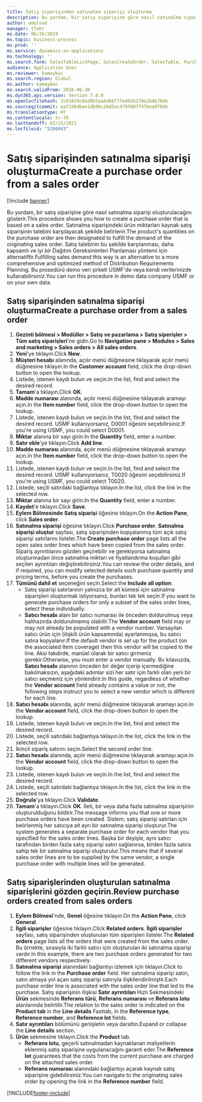 ```yaml
---
title: Satış siparişinden satınalma siparişi oluşturma
description: Bu yordam, bir satış siparişine göre nasıl satınalma siparişi oluşturulacağını gösterir.
author: omulvad
manager: tfehr
ms.date: 06/26/2019
ms.topic: business-process
ms.prod: ''
ms.service: dynamics-ax-applications
ms.technology: ''
ms.search.form: SalesTableListPage, SalesCreateOrder, SalesTable, PurchCreateFromSalesOrder, VendAccountItemLookup, SalesTableReferences, PurchTable, PurchTablePart
audience: Application User
ms.reviewer: kamaybac
ms.search.region: Global
ms.author: kamaybac
ms.search.validFrom: 2016-06-30
ms.dyn365.ops.version: Version 7.0.0
ms.openlocfilehash: 2cb1829c6ed8b5ea6dbbf7fe465b270e264b78db
ms.sourcegitcommit: eaf330dbee1db96c20d5ac479f007747bea079eb
ms.translationtype: HT
ms.contentlocale: tr-TR
ms.lasthandoff: 02/15/2021
ms.locfileid: "5266043"
---
```

# <a name="create-a-purchase-order-from-a-sales-order"></a><span data-ttu-id="3e646-103">Satış siparişinden satınalma siparişi oluşturma</span><span class="sxs-lookup"><span data-stu-id="3e646-103">Create a purchase order from a sales order</span></span>

[!include [banner](../../includes/banner.md)]

<span data-ttu-id="3e646-104">Bu yordam, bir satış siparişine göre nasıl satınalma siparişi oluşturulacağını gösterir.</span><span class="sxs-lookup"><span data-stu-id="3e646-104">This procedure shows you how to create a purchase order that is based on a sales order.</span></span> <span data-ttu-id="3e646-105">Satınalma siparişindeki ürün miktarları kaynak satış siparişinin talebini karşılayacak şekilde belirlenir.</span><span class="sxs-lookup"><span data-stu-id="3e646-105">The product's quantities on the purchase order are then designated to fulfill the demand of the originating sales order.</span></span> <span data-ttu-id="3e646-106">Satış talebinin bu şekilde karşılanması, daha kapsamlı ve iyi bir Dağıtım Gereksinimleri Planlaması yöntemi için alternatiftir.</span><span class="sxs-lookup"><span data-stu-id="3e646-106">Fulfilling sales demand this way is an alternative to a more comprehensive and optimized method of Distribution Requirements Planning.</span></span> <span data-ttu-id="3e646-107">Bu prosedürü demo veri şirketi USMF'de veya kendi verilerinizde kullanabilirsiniz.</span><span class="sxs-lookup"><span data-stu-id="3e646-107">You can run this procedure in demo data company USMF or on your own data.</span></span>


## <a name="create-a-purchase-order-from-a-sales-order"></a><span data-ttu-id="3e646-108">Satış siparişinden satınalma siparişi oluşturma</span><span class="sxs-lookup"><span data-stu-id="3e646-108">Create a purchase order from a sales order</span></span>
1. <span data-ttu-id="3e646-109">**Gezinti bölmesi > Modüller > Satış ve pazarlama > Satış siperişler > Tüm satış siparişleri**'ne gidin.</span><span class="sxs-lookup"><span data-stu-id="3e646-109">Go to **Navigation pane > Modules > Sales and marketing > Sales orders > All sales orders**.</span></span>
2. <span data-ttu-id="3e646-110">**Yeni**'ye tıklayın.</span><span class="sxs-lookup"><span data-stu-id="3e646-110">Click **New**.</span></span>
3. <span data-ttu-id="3e646-111">**Müşteri hesabı** alanında, açılır menü düğmesine tıklayarak açılır menü düğmesine tıklayın.</span><span class="sxs-lookup"><span data-stu-id="3e646-111">In the **Customer account** field, click the drop-down button to open the lookup.</span></span>
4. <span data-ttu-id="3e646-112">Listede, istenen kaydı bulun ve seçin.</span><span class="sxs-lookup"><span data-stu-id="3e646-112">In the list, find and select the desired record.</span></span>
5. <span data-ttu-id="3e646-113">**Tamam**'a tıklayın.</span><span class="sxs-lookup"><span data-stu-id="3e646-113">Click **OK**.</span></span>
6. <span data-ttu-id="3e646-114">**Madde numarası** alanında, açılır menü düğmesine tıklayarak aramayı açın.</span><span class="sxs-lookup"><span data-stu-id="3e646-114">In the **Item number** field, click the drop-down button to open the lookup.</span></span>
7. <span data-ttu-id="3e646-115">Listede, istenen kaydı bulun ve seçin.</span><span class="sxs-lookup"><span data-stu-id="3e646-115">In the list, find and select the desired record.</span></span> <span data-ttu-id="3e646-116">USMF kullanıyorsanız, D0001 öğesini seçebilirsiniz.</span><span class="sxs-lookup"><span data-stu-id="3e646-116">If you're using USMF, you could select D0001.</span></span>  
8. <span data-ttu-id="3e646-117">**Miktar** alanına bir sayı girin.</span><span class="sxs-lookup"><span data-stu-id="3e646-117">In the **Quantity** field, enter a number.</span></span>
9. <span data-ttu-id="3e646-118">**Satır ekle**'ye tıklayın.</span><span class="sxs-lookup"><span data-stu-id="3e646-118">Click **Add line**.</span></span>
10. <span data-ttu-id="3e646-119">**Madde numarası** alanında, açılır menü düğmesine tıklayarak aramayı açın.</span><span class="sxs-lookup"><span data-stu-id="3e646-119">In the **Item number** field, click the drop-down button to open the lookup.</span></span>
11. <span data-ttu-id="3e646-120">Listede, istenen kaydı bulun ve seçin.</span><span class="sxs-lookup"><span data-stu-id="3e646-120">In the list, find and select the desired record.</span></span> <span data-ttu-id="3e646-121">USMF kullanıyorsanız, T0020 öğesini seçebilirsiniz.</span><span class="sxs-lookup"><span data-stu-id="3e646-121">If you're using USMF, you could select T0020.</span></span>  
12. <span data-ttu-id="3e646-122">Listede, seçili satırdaki bağlantıya tıklayın.</span><span class="sxs-lookup"><span data-stu-id="3e646-122">In the list, click the link in the selected row.</span></span>
13. <span data-ttu-id="3e646-123">**Miktar** alanına bir sayı girin.</span><span class="sxs-lookup"><span data-stu-id="3e646-123">In the **Quantity** field, enter a number.</span></span>
14. <span data-ttu-id="3e646-124">**Kaydet**'e tıklayın.</span><span class="sxs-lookup"><span data-stu-id="3e646-124">Click **Save**.</span></span>
15. <span data-ttu-id="3e646-125">**Eylem Bölmesinde** **Satış siparişi** öğesine tıklayın.</span><span class="sxs-lookup"><span data-stu-id="3e646-125">On the **Action Pane**, click **Sales order**.</span></span>
16. <span data-ttu-id="3e646-126">**Satınalma siparişi** öğesine tıklayın.</span><span class="sxs-lookup"><span data-stu-id="3e646-126">Click **Purchase order**.</span></span> <span data-ttu-id="3e646-127">**Satınalma siparişi oluştur** sayfası, satış siparişinden kopyalanmış tüm açık satış siparişi satırlarını listeler.</span><span class="sxs-lookup"><span data-stu-id="3e646-127">The **Create purchase order** page lists all the open sales order lines which have been copied from the sales order.</span></span> <span data-ttu-id="3e646-128">Sipariş ayrıntılarını gözden geçirebilir ve gerekiyorsa satınalma oluşturmadan önce satınalma miktarı ve fiyatlandırma koşulları gibi seçilen ayrıntıları değiştirebilirsiniz.</span><span class="sxs-lookup"><span data-stu-id="3e646-128">You can review the order details, and if required, you can modify selected details such purchase quantity and pricing terms, before you create the purchases.</span></span> 
17. <span data-ttu-id="3e646-129">**Tümünü dahil et** seçeneğini seçin.</span><span class="sxs-lookup"><span data-stu-id="3e646-129">Select the **Include all option**.</span></span>
    - <span data-ttu-id="3e646-130">Satış siparişi satırlarının yalnızca bir alt kümesi için satınalma siparişleri oluşturmak istiyorsanız, bunları tek tek seçin.</span><span class="sxs-lookup"><span data-stu-id="3e646-130">If you want to generate purchase orders for only a subset of the sales order lines, select these individually.</span></span>  
    - <span data-ttu-id="3e646-131">**Satıcı hesabı** alanı bir satıcı numarası ile önceden doldurulmuş veya halihazırda doldurulmamış olabilir.</span><span class="sxs-lookup"><span data-stu-id="3e646-131">The **Vendor account** field may or may not already be populated with a vendor number.</span></span> <span data-ttu-id="3e646-132">Varsayılan satıcı ürün için (ilişkili ürün kapsamında) ayarlanmışsa, bu satıcı satıra kopyalanır.</span><span class="sxs-lookup"><span data-stu-id="3e646-132">If the default vendor is set up for the product (on the associated Item coverage) then this vendor will be copied  to the line.</span></span> <span data-ttu-id="3e646-133">Aksi takdirde, manüel olarak bir satıcı girmeniz gerekir.</span><span class="sxs-lookup"><span data-stu-id="3e646-133">Otherwise, you must enter a vendor manually.</span></span>  <span data-ttu-id="3e646-134">Bu kılavuzda, **Satıcı hesabı** alanının önceden bir değer içerip içermediğine bakılmaksızın, aşağıdaki adımlar sizi her satır için farklı olan yeni bir satıcı seçmeniz için yönlendirir.</span><span class="sxs-lookup"><span data-stu-id="3e646-134">In this guide, regardless of whether the **Vendor account** field already contains a value or not, the following steps instruct you to select a new vendor which is different for each line.</span></span>  
18. <span data-ttu-id="3e646-135">**Satıcı hesabı** alanında, açılır menü düğmesine tıklayarak aramayı açın.</span><span class="sxs-lookup"><span data-stu-id="3e646-135">In the **Vendor account** field, click the drop-down button to open the lookup.</span></span>
19. <span data-ttu-id="3e646-136">Listede, istenen kaydı bulun ve seçin.</span><span class="sxs-lookup"><span data-stu-id="3e646-136">In the list, find and select the desired record.</span></span>
20. <span data-ttu-id="3e646-137">Listede, seçili satırdaki bağlantıya tıklayın.</span><span class="sxs-lookup"><span data-stu-id="3e646-137">In the list, click the link in the selected row.</span></span>
21. <span data-ttu-id="3e646-138">İkincil sipariş satırını seçin.</span><span class="sxs-lookup"><span data-stu-id="3e646-138">Select the second order line.</span></span>
22. <span data-ttu-id="3e646-139">**Satıcı hesabı** alanında, açılır menü düğmesine tıklayarak aramayı açın.</span><span class="sxs-lookup"><span data-stu-id="3e646-139">In the **Vendor account** field, click the drop-down button to open the lookup.</span></span>
23. <span data-ttu-id="3e646-140">Listede, istenen kaydı bulun ve seçin.</span><span class="sxs-lookup"><span data-stu-id="3e646-140">In the list, find and select the desired record.</span></span>
24. <span data-ttu-id="3e646-141">Listede, seçili satırdaki bağlantıya tıklayın.</span><span class="sxs-lookup"><span data-stu-id="3e646-141">In the list, click the link in the selected row.</span></span>
25. <span data-ttu-id="3e646-142">**Doğrula**'ya tıklayın.</span><span class="sxs-lookup"><span data-stu-id="3e646-142">Click **Validate**.</span></span>
26. <span data-ttu-id="3e646-143">**Tamam**'a tıklayın.</span><span class="sxs-lookup"><span data-stu-id="3e646-143">Click **OK**.</span></span> <span data-ttu-id="3e646-144">İleti, bir veya daha fazla satınalma siparişinin oluşturulduğunu bildirir.</span><span class="sxs-lookup"><span data-stu-id="3e646-144">The message informs you that one or more purchase orders have been created.</span></span> <span data-ttu-id="3e646-145">Sistem, satış siparişi satırları için belirlenmiş her satıcıya ait ayrı bir satınalma siparişi oluşturur.</span><span class="sxs-lookup"><span data-stu-id="3e646-145">The system generates a separate purchase order for each vendor that you specified for the sales order lines.</span></span> <span data-ttu-id="3e646-146">Başka bir deyişle, aynı satıcı tarafından birden fazla satış siparişi satırı sağlanırsa, birden fazla satıra sahip tek bir satınalma siparişi oluşturulur.</span><span class="sxs-lookup"><span data-stu-id="3e646-146">This means that if several sales order lines are to be supplied by the same vendor, a single purchase order with multiple lines will be generated.</span></span>  

## <a name="review-purchase-orders-created-from-sales-orders"></a><span data-ttu-id="3e646-147">Satış siparişlerinden oluşturulan satınalma siparişlerini gözden geçirin.</span><span class="sxs-lookup"><span data-stu-id="3e646-147">Review purchase orders created from sales orders</span></span>
1. <span data-ttu-id="3e646-148">**Eylem Bölmesi**'nde, **Genel** öğesine tıklayın.</span><span class="sxs-lookup"><span data-stu-id="3e646-148">On the **Action Pane**, click **General**.</span></span>
2. <span data-ttu-id="3e646-149">**İlgili siparişler** öğesine tıklayın.</span><span class="sxs-lookup"><span data-stu-id="3e646-149">Click **Related orders**.</span></span> <span data-ttu-id="3e646-150">**İlgili siparişler** sayfası, satış siparişinden oluşturulan tüm siparişleri listeler.</span><span class="sxs-lookup"><span data-stu-id="3e646-150">The **Related orders** page lists all the orders that were created from the sales order.</span></span> <span data-ttu-id="3e646-151">Bu örnekte, sırasıyla iki farklı satıcı için oluşturulan iki satınalma siparişi vardır.</span><span class="sxs-lookup"><span data-stu-id="3e646-151">In this example, there are two purchase orders generated for two different vendors respectively.</span></span> 
3. <span data-ttu-id="3e646-152">**Satınalma siparişi** alanındaki bağlantıyı izlemek için tıklayın.</span><span class="sxs-lookup"><span data-stu-id="3e646-152">Click to follow the link in the **Purchase order** field.</span></span> <span data-ttu-id="3e646-153">Her satınalma siparişi satırı, satın almaya yol açan satış siparişi satırıyla ilişkilendirilmiştir.</span><span class="sxs-lookup"><span data-stu-id="3e646-153">Each purchase order line is associated with the sales order line that led to the purchase.</span></span> <span data-ttu-id="3e646-154">Satış siparişinin ilişkisi **Satır ayrıntıları** Hızlı Sekmesindeki **Ürün** sekmesinde **Referans türü**, **Referans numarası** ve **Referans lotu** alanlarında belirtilir.</span><span class="sxs-lookup"><span data-stu-id="3e646-154">The relation to the sales order is indicated on the **Product tab** in the **Line details** Fasttab, in the **Reference type**, **Reference number**, and **Reference lot** fields.</span></span>  
4. <span data-ttu-id="3e646-155">**Satır ayrıntıları** bölümünü genişletin veya daraltın.</span><span class="sxs-lookup"><span data-stu-id="3e646-155">Expand or collapse the **Line details** section.</span></span>
5. <span data-ttu-id="3e646-156">**Ürün** sekmesine tıklayın.</span><span class="sxs-lookup"><span data-stu-id="3e646-156">Click the **Product** tab.</span></span>
    - <span data-ttu-id="3e646-157">**Referans lotu**, geçerli satınalmadan kaynaklanan maliyetlerin eklenmiş satış siparişine uygulanacağını garanti eder.</span><span class="sxs-lookup"><span data-stu-id="3e646-157">The **Reference lot** guarantees that the costs from the current purchase are charged on the attached sales order.</span></span>  
    - <span data-ttu-id="3e646-158">**Referans numarası** alanındaki bağlantıyı açarak kaynak satış siparişine gidebilirsiniz.</span><span class="sxs-lookup"><span data-stu-id="3e646-158">You can navigate to the originating sales order by opening the link in the **Reference number** field.</span></span>  



[!INCLUDE[footer-include](../../../includes/footer-banner.md)]